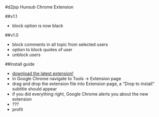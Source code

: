 #d2jsp Hunsub Chrome Extension

##v1.1
- block option is now black

##v1.0
- block comments in all topic from selected users
- option to block quotes of user
- unblock users

##install guide
- [download the latest extension!](https://github.com/kuzditomi/HubsubChromeExtension/raw/master/build/d2jsp-hunsub-chrome-extension-1.2.crx)
- in Google Chrome navigate to Tools -> Extension page
- drag and drop the extension file into Extension page, a "Drop to install" subtitle should appear
- if you did everything right, Google Chrome alerts you about the new extension
- ???
- profit
